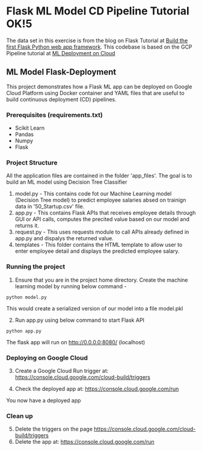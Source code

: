 # Flask ML Model CD Pipeline Tutorial OK!5
The data set in this exercise is from the blog on Flask Tutorial at [Build the first Flask Python web app framework](https://medium.com/analytics-vidhya/https-medium-com-chirag6891-build-the-first-flask-python-e278b52473f3). This codebase is based on the GCP Pipeline tutorial at [ML Deployment on Cloud](https://github.com/jgvaraujo/ml-deployment-on-gcloud)

## ML Model Flask-Deployment
This project demonstrates how a Flask ML app can be deployed on Google Cloud Platform using Docker container and YAML files that are useful to build continuous deployment (CD) pipelines. 

### Prerequisites (requirements.txt)
 - Scikit Learn
 - Pandas 
 - Numpy
 - Flask 

### Project Structure
All the application files are contained in the folder 'app_files'. The goal is to build an ML model using Decision Tree Classifier
1. model.py - This contains code fot our Machine Learning model (Decision Tree model) to predict employee salaries absed on trainign data in '50_Startup.csv' file.
2. app.py - This contains Flask APIs that receives employee details through GUI or API calls, computes the precited value based on our model and returns it.
3. request.py - This uses requests module to call APIs already defined in app.py and dispalys the returned value.
4. templates - This folder contains the HTML template to allow user to enter employee detail and displays the predicted employee salary.

### Running the project
1. Ensure that you are in the project home directory. Create the machine learning model by running below command -
```
python model.py
```
This would create a serialized version of our model into a file model.pkl

2. Run app.py using below command to start Flask API
```
python app.py
```
The flask app will run on http://0.0.0.0:8080/ (localhost)


### Deploying on Google Cloud
3. Create a Google Cloud Run trigger at: https://console.cloud.google.com/cloud-build/triggers

4. Check the deployed app at: https://console.cloud.google.com/run

You now have a deployed app

### Clean up

5. Delete the triggers on the page https://console.cloud.google.com/cloud-build/triggers
6. Delete the app at:  https://console.cloud.google.com/run



